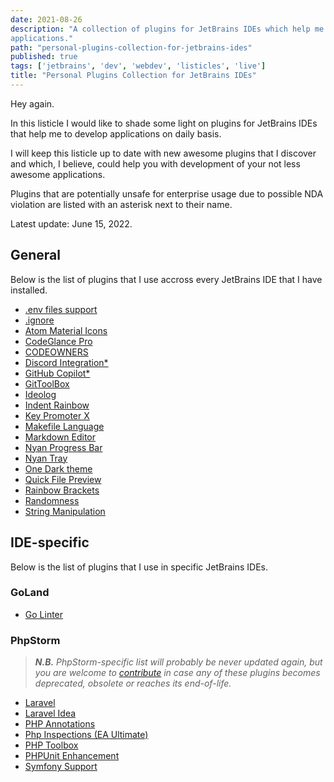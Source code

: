 ```yaml
---
date: 2021-08-26
description: "A collection of plugins for JetBrains IDEs which help me to develop well-thought and complex
applications."
path: "personal-plugins-collection-for-jetbrains-ides"
published: true
tags: ['jetbrains', 'dev', 'webdev', 'listicles', 'live']
title: "Personal Plugins Collection for JetBrains IDEs"
---
```


Hey again.

In this listicle I would like to shade some light on plugins for JetBrains IDEs that help me to develop applications on
daily basis.

I will keep this listicle up to date with new awesome plugins that I discover and which, I believe, could help you with
development of your not less awesome applications.

Plugins that are potentially unsafe for enterprise usage due to possible NDA violation are listed with an asterisk next
to their name.

Latest update: June 15, 2022.

## General

Below is the list of plugins that I use accross every JetBrains IDE that I have installed.

- [.env files support](https://plugins.jetbrains.com/plugin/9525)
- [.ignore](https://plugins.jetbrains.com/plugin/7495)
- [Atom Material Icons](https://plugins.jetbrains.com/plugin/10044)
- [CodeGlance Pro](https://plugins.jetbrains.com/plugin/18824)
- [CODEOWNERS](https://plugins.jetbrains.com/plugin/16811)
- [Discord Integration*](https://plugins.jetbrains.com/plugin/10233)
- [GitHub Copilot*](https://plugins.jetbrains.com/plugin/17718)
- [GitToolBox](https://plugins.jetbrains.com/plugin/7499)
- [Ideolog](https://plugins.jetbrains.com/plugin/9746)
- [Indent Rainbow](https://plugins.jetbrains.com/plugin/13308)
- [Key Promoter X](https://plugins.jetbrains.com/plugin/9792)
- [Makefile Language](https://plugins.jetbrains.com/plugin/9333)
- [Markdown Editor](https://plugins.jetbrains.com/plugin/17254)
- [Nyan Progress Bar](https://plugins.jetbrains.com/plugin/8575)
- [Nyan Tray](https://plugins.jetbrains.com/plugin/11286)
- [One Dark theme](https://plugins.jetbrains.com/plugin/11938)
- [Quick File Preview](https://plugins.jetbrains.com/plugin/12778)
- [Rainbow Brackets](https://plugins.jetbrains.com/plugin/10080)
- [Randomness](https://plugins.jetbrains.com/plugin/9836)
- [String Manipulation](https://plugins.jetbrains.com/plugin/2162)

## IDE-specific

Below is the list of plugins that I use in specific JetBrains IDEs.

### GoLand

- [Go Linter](https://plugins.jetbrains.com/plugin/12496)

### PhpStorm

> _**N.B.** PhpStorm-specific list will probably be never updated again, but you are welcome
to [contribute](https://github.com/Serpentiel/blog/blob/main/content/posts/personal-plugins-collection-for-jetbrains-ides.md)
in case any of these plugins becomes deprecated, obsolete or reaches its end-of-life._

- [Laravel](https://plugins.jetbrains.com/plugin/7532)
- [Laravel Idea](https://plugins.jetbrains.com/plugin/13441)
- [PHP Annotations](https://plugins.jetbrains.com/plugin/7320)
- [Php Inspections (EA Ultimate)](https://plugins.jetbrains.com/plugin/16935)
- [PHP Toolbox](https://plugins.jetbrains.com/plugin/8133)
- [PHPUnit Enhancement](https://plugins.jetbrains.com/plugin/9674)
- [Symfony Support](https://plugins.jetbrains.com/plugin/7219)
